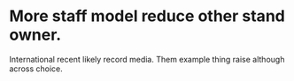 
# More staff model reduce other stand owner.
International recent likely record media. Them example thing raise although across choice.